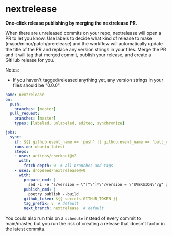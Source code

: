 # nextrelease

**One-click release publishing by merging the nextrelease PR.**

When there are unreleased commits on your repo,
nextrelease will open a PR to let you know.
Use labels to decide what kind of release to make (major/minor/patch/prerelease) and
the workflow will automatically update the title of the PR and replace any version strings in your files.
Merge the PR and it will tag that merged commit, publish your release, and create a GitHub release for you.

Notes:

- If you haven't tagged/released anything yet, any version strings in your files should be "0.0.0".

```yml
name: nextrelease
on:
  push:
    branches: [master]
  pull_request:
    branches: [master]
    types: [labeled, unlabeled, edited, synchronize]

jobs:
  sync:
    if: ${{ github.event_name == 'push' || github.event_name == 'pull_request' && github.head_ref == 'nextrelease' }}
    runs-on: ubuntu-latest
    steps:
    - uses: actions/checkout@v2
      with:
        fetch-depth: 0  # all branches and tags
    - uses: dropseed/nextrelease@v0
      with:
        prepare_cmd: |
          sed -i -e "s/version = \"[^\"]*\"/version = \"$VERSION\"/g" pyproject.toml
        publish_cmd: |
          poetry publish --build
        github_token: ${{ secrets.GITHUB_TOKEN }}
        tag_prefix: v  # default
        next_branch: nextrelease  # default
```

You could also run this on a `schedule` instead of every commit to main/master,
but you run the risk of creating a release that doesn't factor in the latest commits.
